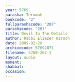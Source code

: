 ```yaml
---
year: 5769
parasha: Terumah
bookcode: "2"
fullparashacode: "207"
parashacode: "207"
title: Devil In The Details
author: Rabbi Eliezer Hirsch
date: 2009-02-28
archivecode: 57692071
filename: 5769-207-1
layout: audio
moment: 
shabbat: 
occasion: 
---
```

